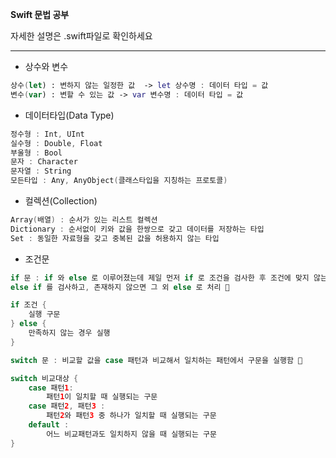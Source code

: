 **Swift 문법 공부**

자세한 설명은 .swift파일로 확인하세요

---

+ 상수와 변수
```swift
상수(let) : 변하지 않는 일정한 값  -> let 상수명 : 데이터 타입 = 값
변수(var) : 변할 수 있는 값 -> var 변수명 : 데이터 타입 = 값
```


+ 데이터타입(Data Type)
```Swift
정수형 : Int, UInt
실수형 : Double, Float
부울형 : Bool
문자 : Character
문자열 : String
모든타입 : Any, AnyObject(클래스타입을 지칭하는 프로토콜)
```

+ 컬렉션(Collection)
```Swift
Array(배열) : 순서가 있는 리스트 컬렉션
Dictionary : 순서없이 키와 값을 한쌍으로 갖고 데이터를 저장하는 타입
Set : 동일한 자료형을 갖고 중복된 값을 허용하지 않는 타입
```

+ 조건문
```Swift
if 문 : if 와 else 로 이루어졌는데 제일 먼저 if 로 조건을 검사한 후 조건에 맞지 않는다면 else if 가 있으면 
else if 를 검사하고, 존재하지 않으면 그 외 else 로 처리 🔽

if 조건 {
    실행 구문
} else { 
    만족하지 않는 경우 실행
}

switch 문 : 비교할 값을 case 패턴과 비교해서 일치하는 패턴에서 구문을 실행함 🔽

switch 비교대상 {
    case 패턴1:
        패턴1이 일치할 때 실행되는 구문
    case 패턴2, 패턴3 : 
        패턴2와 패턴3 중 하나가 일치할 때 실행되는 구문
    default : 
        어느 비교패턴과도 일치하지 않을 때 실행되는 구문
}